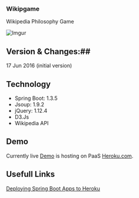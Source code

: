 ### Wikipgame ###
Wikipedia Philosophy Game

![Imgur](http://i.imgur.com/BeQamd9.png)

## Version & Changes:##
17 Jun 2016 (initial version)

## Technology ##
- Spring Boot: 1.3.5
- Jsoup: 1.9.2
- jQuery: 1.12.4
- D3.Js
- Wikipedia API

## Demo ##
Currently live [Demo](http://wikip.mkdika.com) is hosting on PaaS [Heroku.com](https://www.heroku.com/).

## Usefull Links ##

[Deploying Spring Boot Apps to Heroku](https://devcenter.heroku.com/articles/deploying-spring-boot-apps-to-heroku)